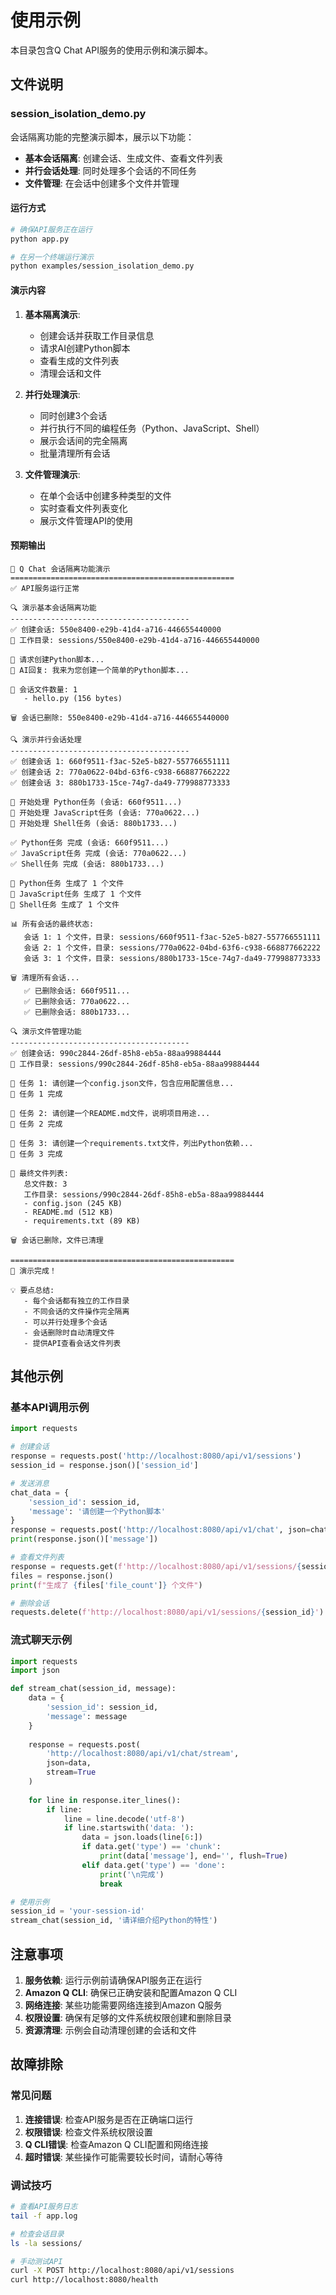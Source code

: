 # 使用示例

本目录包含Q Chat API服务的使用示例和演示脚本。

## 文件说明

### session_isolation_demo.py

会话隔离功能的完整演示脚本，展示以下功能：

- **基本会话隔离**: 创建会话、生成文件、查看文件列表
- **并行会话处理**: 同时处理多个会话的不同任务
- **文件管理**: 在会话中创建多个文件并管理

#### 运行方式

```bash
# 确保API服务正在运行
python app.py

# 在另一个终端运行演示
python examples/session_isolation_demo.py
```

#### 演示内容

1. **基本隔离演示**:
   - 创建会话并获取工作目录信息
   - 请求AI创建Python脚本
   - 查看生成的文件列表
   - 清理会话和文件

2. **并行处理演示**:
   - 同时创建3个会话
   - 并行执行不同的编程任务（Python、JavaScript、Shell）
   - 展示会话间的完全隔离
   - 批量清理所有会话

3. **文件管理演示**:
   - 在单个会话中创建多种类型的文件
   - 实时查看文件列表变化
   - 展示文件管理API的使用

#### 预期输出

```
🎯 Q Chat 会话隔离功能演示
==================================================
✅ API服务运行正常

🔍 演示基本会话隔离功能
----------------------------------------
✅ 创建会话: 550e8400-e29b-41d4-a716-446655440000
📁 工作目录: sessions/550e8400-e29b-41d4-a716-446655440000

💬 请求创建Python脚本...
🤖 AI回复: 我来为您创建一个简单的Python脚本...

📄 会话文件数量: 1
   - hello.py (156 bytes)

🗑️ 会话已删除: 550e8400-e29b-41d4-a716-446655440000

🔍 演示并行会话处理
----------------------------------------
✅ 创建会话 1: 660f9511-f3ac-52e5-b827-557766551111
✅ 创建会话 2: 770a0622-04bd-63f6-c938-668877662222
✅ 创建会话 3: 880b1733-15ce-74g7-da49-779988773333

🚀 开始处理 Python任务 (会话: 660f9511...)
🚀 开始处理 JavaScript任务 (会话: 770a0622...)
🚀 开始处理 Shell任务 (会话: 880b1733...)

✅ Python任务 完成 (会话: 660f9511...)
✅ JavaScript任务 完成 (会话: 770a0622...)
✅ Shell任务 完成 (会话: 880b1733...)

📄 Python任务 生成了 1 个文件
📄 JavaScript任务 生成了 1 个文件
📄 Shell任务 生成了 1 个文件

📊 所有会话的最终状态:
   会话 1: 1 个文件，目录: sessions/660f9511-f3ac-52e5-b827-557766551111
   会话 2: 1 个文件，目录: sessions/770a0622-04bd-63f6-c938-668877662222
   会话 3: 1 个文件，目录: sessions/880b1733-15ce-74g7-da49-779988773333

🗑️ 清理所有会话...
   ✅ 已删除会话: 660f9511...
   ✅ 已删除会话: 770a0622...
   ✅ 已删除会话: 880b1733...

🔍 演示文件管理功能
----------------------------------------
✅ 创建会话: 990c2844-26df-85h8-eb5a-88aa99884444
📁 工作目录: sessions/990c2844-26df-85h8-eb5a-88aa99884444

💬 任务 1: 请创建一个config.json文件，包含应用配置信息...
🤖 任务 1 完成

💬 任务 2: 请创建一个README.md文件，说明项目用途...
🤖 任务 2 完成

💬 任务 3: 请创建一个requirements.txt文件，列出Python依赖...
🤖 任务 3 完成

📄 最终文件列表:
   总文件数: 3
   工作目录: sessions/990c2844-26df-85h8-eb5a-88aa99884444
   - config.json (245 KB)
   - README.md (512 KB)
   - requirements.txt (89 KB)

🗑️ 会话已删除，文件已清理

==================================================
🎉 演示完成！

💡 要点总结:
   - 每个会话都有独立的工作目录
   - 不同会话的文件操作完全隔离
   - 可以并行处理多个会话
   - 会话删除时自动清理文件
   - 提供API查看会话文件列表
```

## 其他示例

### 基本API调用示例

```python
import requests

# 创建会话
response = requests.post('http://localhost:8080/api/v1/sessions')
session_id = response.json()['session_id']

# 发送消息
chat_data = {
    'session_id': session_id,
    'message': '请创建一个Python脚本'
}
response = requests.post('http://localhost:8080/api/v1/chat', json=chat_data)
print(response.json()['message'])

# 查看文件列表
response = requests.get(f'http://localhost:8080/api/v1/sessions/{session_id}/files')
files = response.json()
print(f"生成了 {files['file_count']} 个文件")

# 删除会话
requests.delete(f'http://localhost:8080/api/v1/sessions/{session_id}')
```

### 流式聊天示例

```python
import requests
import json

def stream_chat(session_id, message):
    data = {
        'session_id': session_id,
        'message': message
    }
    
    response = requests.post(
        'http://localhost:8080/api/v1/chat/stream',
        json=data,
        stream=True
    )
    
    for line in response.iter_lines():
        if line:
            line = line.decode('utf-8')
            if line.startswith('data: '):
                data = json.loads(line[6:])
                if data.get('type') == 'chunk':
                    print(data['message'], end='', flush=True)
                elif data.get('type') == 'done':
                    print('\n完成')
                    break

# 使用示例
session_id = 'your-session-id'
stream_chat(session_id, '请详细介绍Python的特性')
```

## 注意事项

1. **服务依赖**: 运行示例前请确保API服务正在运行
2. **Amazon Q CLI**: 确保已正确安装和配置Amazon Q CLI
3. **网络连接**: 某些功能需要网络连接到Amazon Q服务
4. **权限设置**: 确保有足够的文件系统权限创建和删除目录
5. **资源清理**: 示例会自动清理创建的会话和文件

## 故障排除

### 常见问题

1. **连接错误**: 检查API服务是否在正确端口运行
2. **权限错误**: 检查文件系统权限设置
3. **Q CLI错误**: 检查Amazon Q CLI配置和网络连接
4. **超时错误**: 某些操作可能需要较长时间，请耐心等待

### 调试技巧

```bash
# 查看API服务日志
tail -f app.log

# 检查会话目录
ls -la sessions/

# 手动测试API
curl -X POST http://localhost:8080/api/v1/sessions
curl http://localhost:8080/health
```
